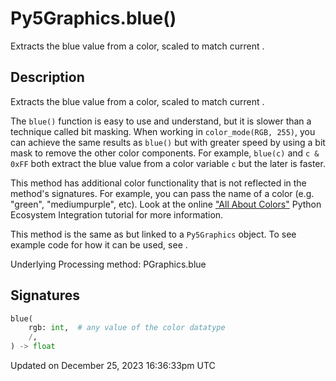# Py5Graphics.blue()

Extracts the blue value from a color, scaled to match current [](py5graphics_color_mode).

## Description

Extracts the blue value from a color, scaled to match current [](py5graphics_color_mode).

The `blue()` function is easy to use and understand, but it is slower than a technique called bit masking. When working in `color_mode(RGB, 255)`, you can achieve the same results as `blue()` but with greater speed by using a bit mask to remove the other color components. For example, `blue(c)` and `c & 0xFF` both extract the blue value from a color variable `c` but the later is faster.

This method has additional color functionality that is not reflected in the method's signatures. For example, you can pass the name of a color (e.g. "green", "mediumpurple", etc). Look at the online ["All About Colors"](/integrations/colors) Python Ecosystem Integration tutorial for more information.

This method is the same as [](sketch_blue) but linked to a `Py5Graphics` object. To see example code for how it can be used, see [](sketch_blue).

Underlying Processing method: PGraphics.blue

## Signatures

```python
blue(
    rgb: int,  # any value of the color datatype
    /,
) -> float
```

Updated on December 25, 2023 16:36:33pm UTC
